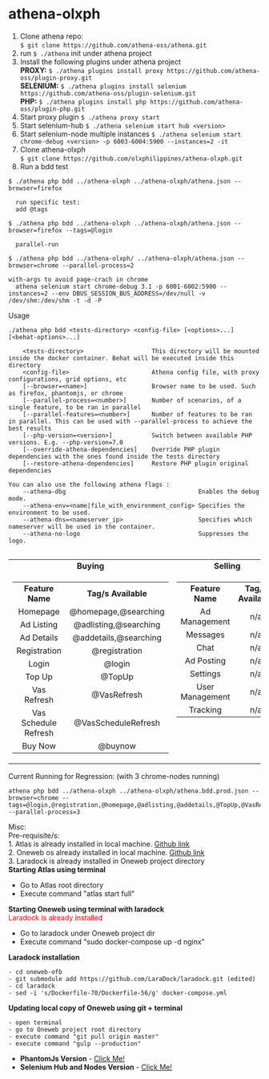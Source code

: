 # athena-olxph
1. Clone athena repo: <br>
```$ git clone https://github.com/athena-oss/athena.git``` <br>
2. run ```$ ./athena``` init under athena project
3. Install the following plugins under athena project <br>
<b>PROXY:</b> ```$ ./athena plugins install proxy https://github.com/athena-oss/plugin-proxy.git``` <br>
<b>SELENIUM:</b> ```$ ./athena plugins install selenium https://github.com/athena-oss/plugin-selenium.git``` <br>
<b>PHP:</b> ```$ ./athena plugins install php https://github.com/athena-oss/plugin-php.git```<br>
4. Start proxy plugin
```$ ./athena proxy start```
5. Start selenium-hub
```$ ./athena selenium start hub <version>```
6. Start selenium-node multiple instances
```$ ./athena selenium start chrome-debug <version> -p 6003-6004:5900 --instances=2 -it```
7. Clone athena-olxph <br>
```$ git clone https://github.com/olxphilippines/athena-olxph.git```
8. Run a bdd test<br>
```
$ ./athena php bdd ../athena-olxph ../athena-olxph/athena.json --browser=firefox
  
  run specific test:
  add @tags
  
$ ./athena php bdd ../athena-olxph ../athena-olxph/athena.json --browser=firefox --tags=@login

  parallel-run
  
$ ./athena php bdd ../athena-olxph/ ../athena-olxph/athena.json --browser=chrome --parallel-process=2
   
with-args to avoid page-crach in chrome
  athena selenium start chrome-debug 3.1 -p 6001-6002:5900 --instances=2 --env DBUS_SESSION_BUS_ADDRESS=/dev/null -v /dev/shm:/dev/shm -t -d -P
  ```  
  
  Usage
  ```
./athena php bdd <tests-directory> <config-file> [<options>...] [<behat-options>...]
  
      <tests-directory>                   This directory will be mounted inside the docker container. Behat will be executed inside this directory
      <config-file>                       Athena config file, with proxy configurations, grid options, etc
      [--browser=<name>]                  Browser name to be used. Such as firefox, phantomjs, or chrome
      [--parallel-process=<number>]       Number of scenarios, of a single feature, to be ran in parallel
      [--parallel-features=<number>]      Number of features to be ran in parallel. This can be used with --parallel-process to achieve the best results
      [--php-version=<version>]           Switch between available PHP versions. E.g. --php-version=7.0
      [--override-athena-dependencies]    Override PHP plugin dependencies with the ones found inside the tests directory
      [--restore-athena-dependencies]     Restore PHP plugin original dependencies
  
  You can also use the following athena flags :
      --athena-dbg                                     Enables the debug mode.
      --athena-env=<name|file_with_environment_config> Specifies the environment to be used.
      --athena-dns=<nameserver_ip>                     Specifies which nameserver will be used in the container.
      --athena-no-logo                                 Suppresses the logo.
      
   ```
   <table>
    <tr align=center>
        <td><b>Buying</td>
        <td><b>Selling</td>
    </td>
    <tr>
        <td  valign=top>
            <table>
                <tr align=center>
                    <td>
                        <b>Feature Name
                    </td>
                    <td>
                        <b>Tag/s Available
                    </td>
                </tr>
                  <tr align=center>
                      <td>
                          Homepage
                      </td>
                      <td>
                          @homepage,@searching
                      </td>
                  </tr>
                <tr align=center>
                    <td>
                        Ad Listing
                    </td>
                    <td>
                        @adlisting,@searching
                    </td>
                </tr>  
                <tr align=center>
                    <td>
                        Ad Details
                    </td>
                    <td>
                        @addetails,@searching
                    </td>
                </tr>                               
                <tr align=center>
                    <td>
                        Registration
                    </td>
                    <td>
                        @registration
                    </td>
                </tr>
                <tr align=center>
                    <td>
                        Login
                    </td>
                    <td>
                        @login
                    </td>
                </tr>
               <tr align=center>
                   <td>
                       Top Up
                   </td>
                   <td>
                       @TopUp
                   </td>
               </tr>
               <tr align=center>
                   <td>
                       Vas Refresh
                   </td>
                   <td>
                       @VasRefresh
                   </td>
               </tr> 
               <tr align=center>
                   <td>
                       Vas Schedule Refresh
                   </td>
                   <td>
                       @VasScheduleRefresh
                   </td>
               </tr>
               <tr align=center>
                  <td>
                      Buy Now
                  </td>
                  <td>
                      @buynow
                  </td>
               </tr>  
            </table>
        </td>
        <td valign=top>
            <table>
                <tr align=center>
                    <td>
                        <b>Feature Name
                    </td>
                    <td>
                        <b>Tag/s Available
                    </td>
                </tr>
                  <tr align=center>
                      <td>
                          Ad Management
                      </td>
                      <td>
                          n/a
                      </td>
                  </tr>
                <tr align=center>
                    <td>
                        Messages
                    </td>
                    <td>
                        n/a
                    </td>
                </tr>  
                <tr align=center>
                    <td>
                        Chat
                    </td>
                    <td>
                        n/a
                    </td>
                </tr>                               
                <tr align=center>
                    <td>
                        Ad Posting
                    </td>
                    <td>
                        n/a
                    </td>
                </tr>
                <tr align=center>
                    <td>
                        Settings
                    </td>
                    <td>
                        n/a
                    </td>
                </tr>
                <tr align=center>
                    <td>
                        User Management
                    </td>
                    <td>
                        n/a
                    </td>
                </tr>
                <tr align=center>
                    <td>
                        Tracking
                    </td>
                    <td>
                        n/a
                    </td>
                </tr>                                                                                   
            </table>
        </td>
    </tr> 
   </table>
   Current Running for Regression: (with 3 chrome-nodes running)
   
   ```
   athena php bdd ../athena-olxph ../athena-olxph/athena.bdd.prod.json --browser=chrome --tags=@login,@registration,@homepage,@adlisting,@addetails,@TopUp,@VasRefresh,@VasScheduleRefresh,@buynow --parallel-process=3
   ```
   
   Misc: <br>
   Pre-requisite/s:
    <br>1. Atlas is already installed in local machine. <a href="https://github.com/naspersclassifieds-shared/atlas-web-development-environment">Github link</a>
    <br>2. Oneweb os already installed in local machine. <a href="https://github.com/olxphilippines/oneweb-ofb">Github link</a>
    <br>3. Laradock is already installed in Oneweb project directory
   <br><b>Starting Atlas using terminal</b>
   <ul>
    <li> Go to Atlas root directory
    <li> Execute command "atlas start full"
   </ul>
   <b>Starting Oneweb using terminal with laradock</b>
   <br><font color="red">Laradock is already installed</font>
   <ul>
    <li> Go to laradock under Oneweb project dir
    <li> Execute command "sudo docker-compose up -d nginx" 
   </ul>
  <b>Laradock installation</b>
  
    - cd oneweb-ofb
    - git submodule add https://github.com/LaraDock/laradock.git (edited)
    - cd laradock
    - sed -i 's/Dockerfile-70/Dockerfile-56/g' docker-compose.yml
  
  <b>Updating local copy of Oneweb using git + terminal</b>
   
    - open terminal
    - go to Oneweb project root directory
    - execute command "git pull origin master"
    - execute command "gulp --production"
    
  <ul>
   <li><b>PhantomJs Version</b> - <a href="https://hub.docker.com/r/akeem/selenium-node-phantomjs/tags/">Click Me!</a>
   <li><b>Selenium Hub and Nodes Version</b> - <a href="https://hub.docker.com/u/selenium/">Click Me!</a>